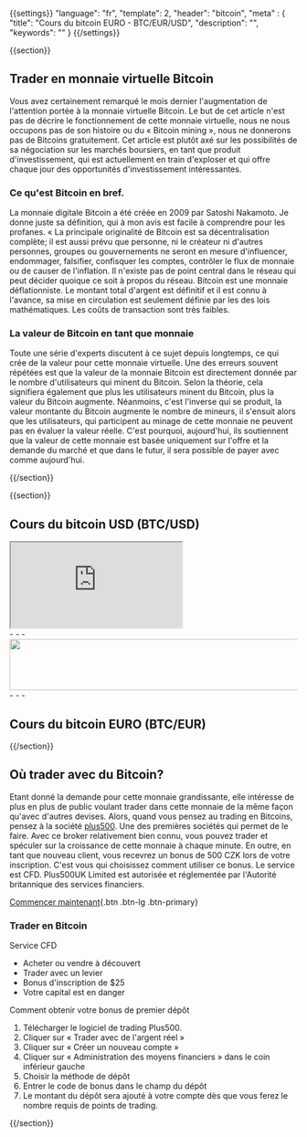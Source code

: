 {{settings}}
  "language": "fr",
  "template": 2,
  "header": "bitcoin",
  "meta" : {
    "title": "Cours du bitcoin EURO - BTC/EUR/USD",
    "description": "",
    "keywords": ""
  }
{{/settings}}

{{section}}



## Trader en monnaie virtuelle Bitcoin

Vous avez certainement remarqué le mois dernier l'augmentation de l'attention portée à la monnaie virtuelle Bitcoin. Le but de cet article n'est pas de décrire le fonctionnement de cette monnaie virtuelle, nous ne nous occupons pas de son histoire ou du « Bitcoin mining », nous ne donnerons pas de Bitcoins gratuitement. Cet article est plutôt axé sur les possibilités de sa négociation sur les marchés boursiers, en tant que produit d'investissement, qui est actuellement en train d'exploser et qui offre chaque jour des opportunités d'investissement intéressantes.

### Ce qu'est Bitcoin en bref.

La monnaie digitale Bitcoin a été créée en 2009 par Satoshi Nakamoto. Je donne juste sa définition, qui à mon avis est facile à comprendre pour les profanes. « La principale originalité de Bitcoin est sa décentralisation complète; il est aussi prévu que personne, ni le créateur ni d'autres personnes, groupes ou gouvernements ne seront en mesure d'influencer, endommager, falsifier, confisquer les comptes, contrôler le flux de monnaie ou de causer de l'inflation. Il n'existe pas de point central dans le réseau qui peut décider quoique ce soit à propos du réseau. Bitcoin est une monnaie déflationniste. Le montant total d'argent est définitif et il est connu à l'avance, sa mise en circulation est seulement définie par les des lois mathématiques. Les coûts de transaction sont très faibles.

### La valeur de Bitcoin en tant que monnaie

Toute une série d'experts discutent à ce sujet depuis longtemps, ce qui crée de la valeur pour cette monnaie virtuelle. Une des erreurs souvent répétées est que la valeur de la monnaie Bitcoin est directement donnée par le nombre d'utilisateurs qui minent du Bitcoin. Selon la théorie, cela signifiera également que plus les utilisateurs minent du Bitcoin, plus la valeur du Bitcoin augmente. Néanmoins, c'est l'inverse qui se produit, la valeur montante du Bitcoin augmente le nombre de mineurs, il s'ensuit alors que les utilisateurs, qui participent au minage de cette monnaie ne peuvent pas en évaluer la valeur réelle. C'est pourquoi, aujourd'hui, ils soutiennent que la valeur de cette monnaie est basée uniquement sur l'offre et la demande du marché et que dans le futur, il sera possible de payer avec comme aujourd'hui.

{{/section}}

{{section}}

## Cours du bitcoin USD (BTC/USD)

<div class="container kurz">
<a href="http://www.plus500.com/fr/StartTrading.aspx?id=66349&tags=Bitcoin&pl=2"></a>
<a href="http://www.plus500.com/fr/StartTrading.aspx?id=66349&tags=Bitcoin&pl=2"></a>
<iframe src="http://marketools.plus500.com/Widgets/InstrumentChartContainer?hl=fr&cty=FR&id=66349&tags=widg+chart+litecoin&pl=2&instSymb=BTCUSD"></iframe>
</div>
- - -
<a href="http://serv.markets.com/promoRedirect?key=ej0xNDIzNzk2MyZsPTE0MjM2NzczJnA9MTAxNjA%3D"  target="_blank">
 <img src="http://serv.markets.com/promoLoadDisplay?key=ej0xNDIzNzk2MyZsPTE0MjM2NzczJnA9MTAxNjA%3D" width="728" height="90"/>
</a>
- - -

## Cours du bitcoin EURO (BTC/EUR)

<!-- TradingView Widget BEGIN -->
<script type="text/javascript" src="https://d33t3vvu2t2yu5.cloudfront.net/tv.js"></script>
<script type="text/javascript">
new TradingView.widget({
  "width": 1150,
  "height": 400,
  "symbol": "BTCE:BTCEUR",
  "interval": "D",
  "timezone": "Etc/UTC",
  "theme": "White",
  "style": "1",
  "locale": "en",
  "toolbar_bg": "#f1f3f6",
  "allow_symbol_change": true,
  "hideideas": true,
  "show_popup_button": true,
  "popup_width": "1000",
  "popup_height": "650"
});
</script>
<!-- TradingView Widget END -->
{{/section}}


## Où trader avec du Bitcoin?

Etant donné la demande pour cette monnaie grandissante, elle intéresse de plus en plus de public voulant trader dans cette monnaie de la même façon qu'avec d'autres devises. Alors, quand vous pensez au trading en Bitcoins, pensez à la société [plus500](http://www.forexsrovnavac.cz/fr/plus500). Une des premières sociétés qui permet de le faire. Avec ce broker relativement bien connu, vous pouvez trader et spéculer sur la croissance de cette monnaie à chaque minute. En outre, en tant que nouveau client, vous recevrez un bonus de 500 CZK lors de votre inscription. C'est vous qui choisissez comment utiliser ce bonus. Le service est CFD. Plus500UK Limited est autorisée et réglementée par l'Autorité britannique des services financiers.

[Commencer maintenant](http://www.plus500.com/fr/StartTrading.aspx?id=66349&pl=2){.btn .btn-lg .btn-primary}

### Trader en Bitcoin
Service CFD

 * Acheter ou vendre à découvert
 * Trader avec un levier
 * Bonus d'inscription de $25
 * Votre capital est en danger

Comment obtenir votre bonus de premier dépôt

1. Télécharger le logiciel de trading Plus500.
2. Cliquer sur « Trader avec de l'argent réel »
3. Cliquer sur « Créer un nouveau compte »
4. Cliquer sur « Administration des moyens financiers » dans le coin inférieur gauche
5. Choisir la méthode de dépôt
6. Entrer le code de bonus dans le champ du dépôt
7. Le montant du dépôt sera ajouté à votre compte dès que vous ferez le nombre requis de points de trading.

{{/section}}